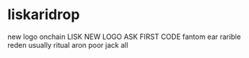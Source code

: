 # liskaridrop
new logo onchain LISK
NEW LOGO
ASK FIRST CODE
fantom
ear
rarible
reden
usually
ritual
aron
poor
jack
all
